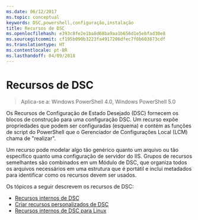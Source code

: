 ```yaml
---
ms.date: 06/12/2017
ms.topic: conceptual
keywords: DSC,powershell,configuração,instalação
title: Recursos de DSC
ms.openlocfilehash: e393c8fe2e1ba8d68ba9aa1b656d1e5ebfad30e8
ms.sourcegitcommit: cf195b090b3223fa4917206dfec7f0b603873cdf
ms.translationtype: HT
ms.contentlocale: pt-BR
ms.lasthandoff: 04/09/2018
---
```

# <a name="dsc-resources"></a>Recursos de DSC

>Aplica-se a: Windows PowerShell 4.0, Windows PowerShell 5.0

Os Recursos de Configuração de Estado Desejado (DSC) fornecem os blocos de construção para uma configuração DSC. Um recurso expõe propriedades que podem ser configuradas (esquema) e contém as funções de script do PowerShell que o Gerenciador de Configurações Local (LCM) chama de "realizar".

Um recurso pode modelar algo tão genérico quanto um arquivo ou tão específico quanto uma configuração de servidor do IIS.  Grupos de recursos semelhantes são combinados em um Módulo de DSC, que organiza todos os arquivos necessários em uma estrutura que é portátil e inclui metadados para identificar como os recursos devem ser usados.

Os tópicos a seguir descrevem os recursos de DSC:

- [Recursos internos de DSC](builtInResource.md)
- [Criar recursos personalizados de DSC](authoringResource.md)
- [Recursos internos de DSC para Linux](lnxBuiltInResources.md)